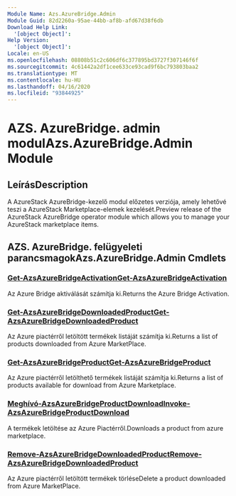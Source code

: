 ```yaml
---
Module Name: Azs.AzureBridge.Admin
Module Guid: 82d2260a-95ae-44bb-af8b-afd67d38f6db
Download Help Link:
  '[object Object]': 
Help Version:
  '[object Object]': 
Locale: en-US
ms.openlocfilehash: 08808b51c2c606df6c377895bd3727f307146f6f
ms.sourcegitcommit: 4c61442a2df1cee633ce93cad9f6bc793803baa2
ms.translationtype: MT
ms.contentlocale: hu-HU
ms.lasthandoff: 04/16/2020
ms.locfileid: "93844925"
---
```

# <span data-ttu-id="bd7a4-101">AZS. AzureBridge. admin modul</span><span class="sxs-lookup"><span data-stu-id="bd7a4-101">Azs.AzureBridge.Admin Module</span></span>
## <span data-ttu-id="bd7a4-102">Leírás</span><span class="sxs-lookup"><span data-stu-id="bd7a4-102">Description</span></span>
<span data-ttu-id="bd7a4-103">A AzureStack AzureBridge-kezelő modul előzetes verziója, amely lehetővé teszi a AzureStack Marketplace-elemek kezelését.</span><span class="sxs-lookup"><span data-stu-id="bd7a4-103">Preview release of the AzureStack AzureBridge operator module which allows you to manage your AzureStack marketplace items.</span></span>

## <span data-ttu-id="bd7a4-104">AZS. AzureBridge. felügyeleti parancsmagok</span><span class="sxs-lookup"><span data-stu-id="bd7a4-104">Azs.AzureBridge.Admin Cmdlets</span></span>
### [<span data-ttu-id="bd7a4-105">Get-AzsAzureBridgeActivation</span><span class="sxs-lookup"><span data-stu-id="bd7a4-105">Get-AzsAzureBridgeActivation</span></span>](Get-AzsAzureBridgeActivation.md)
<span data-ttu-id="bd7a4-106">Az Azure Bridge aktiválását számítja ki.</span><span class="sxs-lookup"><span data-stu-id="bd7a4-106">Returns the Azure Bridge Activation.</span></span>

### [<span data-ttu-id="bd7a4-107">Get-AzsAzureBridgeDownloadedProduct</span><span class="sxs-lookup"><span data-stu-id="bd7a4-107">Get-AzsAzureBridgeDownloadedProduct</span></span>](Get-AzsAzureBridgeDownloadedProduct.md)
<span data-ttu-id="bd7a4-108">Az Azure piactérről letöltött termékek listáját számítja ki.</span><span class="sxs-lookup"><span data-stu-id="bd7a4-108">Returns a list of products downloaded from Azure MarketPlace.</span></span>

### [<span data-ttu-id="bd7a4-109">Get-AzsAzureBridgeProduct</span><span class="sxs-lookup"><span data-stu-id="bd7a4-109">Get-AzsAzureBridgeProduct</span></span>](Get-AzsAzureBridgeProduct.md)
<span data-ttu-id="bd7a4-110">Az Azure piactérről letölthető termékek listáját számítja ki.</span><span class="sxs-lookup"><span data-stu-id="bd7a4-110">Returns a list of products available for download from Azure Marketplace.</span></span>

### [<span data-ttu-id="bd7a4-111">Meghívó-AzsAzureBridgeProductDownload</span><span class="sxs-lookup"><span data-stu-id="bd7a4-111">Invoke-AzsAzureBridgeProductDownload</span></span>](Invoke-AzsAzureBridgeProductDownload.md)
<span data-ttu-id="bd7a4-112">A termékek letöltése az Azure Piactérről.</span><span class="sxs-lookup"><span data-stu-id="bd7a4-112">Downloads a product from azure marketplace.</span></span>

### [<span data-ttu-id="bd7a4-113">Remove-AzsAzureBridgeDownloadedProduct</span><span class="sxs-lookup"><span data-stu-id="bd7a4-113">Remove-AzsAzureBridgeDownloadedProduct</span></span>](Remove-AzsAzureBridgeDownloadedProduct.md)
<span data-ttu-id="bd7a4-114">Az Azure piactérről letöltött termékek törlése</span><span class="sxs-lookup"><span data-stu-id="bd7a4-114">Delete a product downloaded from Azure MarketPlace.</span></span>

